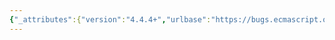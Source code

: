 ```yaml
---
{"_attributes":{"version":"4.4.4+","urlbase":"https://bugs.ecmascript.org/","maintainer":"dherman@mozilla.com"},"bug":{"bug_id":3659,"creation_ts":"2015-01-23 15:28:00 -0800","short_desc":"23.3.3.3 WeakMap.prototype.get: Remove step 5","delta_ts":"2015-02-02 18:38:51 -0800","product":"Draft for 6th Edition","component":"technical issue","version":"Rev 31: January 15, 2015 Draft","rep_platform":"All","op_sys":"All","bug_status":"RESOLVED","resolution":"FIXED","priority":"Normal","bug_severity":"normal","everconfirmed":true,"reporter":{"uid":"andrebargull","name":"André Bargull"},"assigned_to":{"uid":"allen","name":"Allen Wirfs-Brock"},"long_desc":[{"commentid":11675,"comment_count":0,"who":{"uid":"andrebargull","name":"André Bargull"},"bug_when":"2015-01-23 15:28:15 -0800","thetext":"23.3.3.3 WeakMap.prototype.get ( key )\n\nStep 5 can be removed -> constructor reform."},{"commentid":11723,"comment_count":1,"who":{"uid":"allen","name":"Allen Wirfs-Brock"},"bug_when":"2015-01-24 21:54:50 -0800","thetext":"fixed in re32 editor's draft"},{"commentid":11947,"comment_count":2,"who":{"uid":"allen","name":"Allen Wirfs-Brock"},"bug_when":"2015-02-02 18:38:51 -0800","thetext":"fixed in rev32 draft"}]}}
---
```

